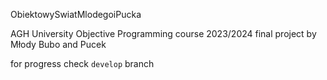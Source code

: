 ObiektowySwiatMlodegoiPucka

AGH University Objective Programming course 2023/2024 final project
by Młody Bubo and Pucek

for progress check `develop` branch
